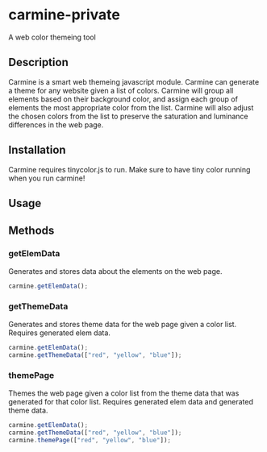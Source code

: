 # carmine-private
A web color themeing tool

## Description
Carmine is a smart web themeing javascript module.
Carmine can generate a theme for any website given
a list of colors. Carmine will group all elements
based on their background color, and assign each group
of elements the most appropriate color from the list.
Carmine will also adjust the chosen colors from the list
to preserve the saturation and luminance differences in
the web page.

## Installation
Carmine requires tinycolor.js to run. Make sure to have
tiny color running when you run carmine!

## Usage

## Methods

### getElemData
Generates and stores data about the elements on the web
page.
```js
carmine.getElemData();
```

### getThemeData
Generates and stores theme data for the web page given
a color list. Requires generated elem data.
```js
carmine.getElemData();
carmine.getThemeData(["red", "yellow", "blue"]);
```

### themePage
Themes the web page given a color list from the theme data
that was generated for that color list. Requires generated
elem data and generated theme data.
```js
carmine.getElemData();
carmine.getThemeData(["red", "yellow", "blue"]);
carmine.themePage(["red", "yellow", "blue"]);
```
